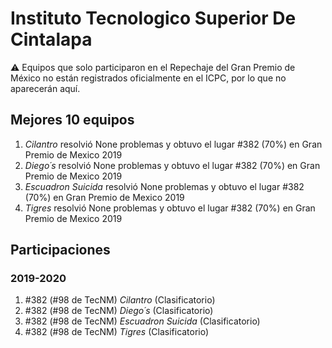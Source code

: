 # Instituto Tecnologico Superior De Cintalapa

:warning: Equipos que solo participaron en el Repechaje del Gran Premio de México no están registrados oficialmente en el ICPC, por lo que no aparecerán aquí.

## Mejores 10 equipos

1. _Cilantro_ resolvió None problemas y obtuvo el lugar #382 (70%) en Gran Premio de Mexico 2019
1. _Diego´s_ resolvió None problemas y obtuvo el lugar #382 (70%) en Gran Premio de Mexico 2019
1. _Escuadron Suicida_ resolvió None problemas y obtuvo el lugar #382 (70%) en Gran Premio de Mexico 2019
1. _Tigres_ resolvió None problemas y obtuvo el lugar #382 (70%) en Gran Premio de Mexico 2019

## Participaciones

### 2019-2020

1. #382 (#98 de TecNM) _Cilantro_ (Clasificatorio)
1. #382 (#98 de TecNM) _Diego´s_ (Clasificatorio)
1. #382 (#98 de TecNM) _Escuadron Suicida_ (Clasificatorio)
1. #382 (#98 de TecNM) _Tigres_ (Clasificatorio)



